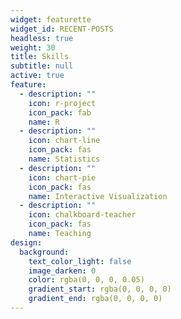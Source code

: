 ```yaml
---
widget: featurette
widget_id: RECENT-POSTS
headless: true
weight: 30
title: Skills
subtitle: null
active: true
feature:
  - description: ""
    icon: r-project
    icon_pack: fab
    name: R
  - description: ""
    icon: chart-line
    icon_pack: fas
    name: Statistics
  - description: ""
    icon: chart-pie
    icon_pack: fas
    name: Interactive Visualization
  - description: ""
    icon: chalkboard-teacher
    icon_pack: fas
    name: Teaching
design:
  background:
    text_color_light: false
    image_darken: 0
    color: rgba(0, 0, 0, 0.05)
    gradient_start: rgba(0, 0, 0, 0)
    gradient_end: rgba(0, 0, 0, 0)
---
```


